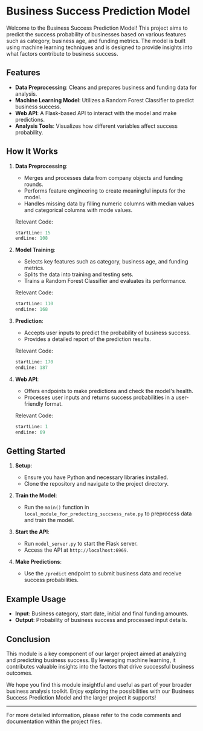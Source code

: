 # Business Success Prediction Model

Welcome to the Business Success Prediction Model! This project aims to predict the success probability of businesses based on various features such as category, business age, and funding metrics. The model is built using machine learning techniques and is designed to provide insights into what factors contribute to business success.

## Features

- **Data Preprocessing**: Cleans and prepares business and funding data for analysis.
- **Machine Learning Model**: Utilizes a Random Forest Classifier to predict business success.
- **Web API**: A Flask-based API to interact with the model and make predictions.
- **Analysis Tools**: Visualizes how different variables affect success probability.

## How It Works

1. **Data Preprocessing**: 
   - Merges and processes data from company objects and funding rounds.
   - Performs feature engineering to create meaningful inputs for the model.
   - Handles missing data by filling numeric columns with median values and categorical columns with mode values.

   Relevant Code:
   ```python:local_module_for_predecting_succsess_rate.py
   startLine: 15
   endLine: 108
   ```

2. **Model Training**:
   - Selects key features such as category, business age, and funding metrics.
   - Splits the data into training and testing sets.
   - Trains a Random Forest Classifier and evaluates its performance.

   Relevant Code:
   ```python:local_module_for_predecting_succsess_rate.py
   startLine: 110
   endLine: 168
   ```

3. **Prediction**:
   - Accepts user inputs to predict the probability of business success.
   - Provides a detailed report of the prediction results.

   Relevant Code:
   ```python:local_module_for_predecting_succsess_rate.py
   startLine: 170
   endLine: 187
   ```

4. **Web API**:
   - Offers endpoints to make predictions and check the model's health.
   - Processes user inputs and returns success probabilities in a user-friendly format.

   Relevant Code:
   ```python:model_server.py
   startLine: 1
   endLine: 69
   ```

## Getting Started

1. **Setup**:
   - Ensure you have Python and necessary libraries installed.
   - Clone the repository and navigate to the project directory.

2. **Train the Model**:
   - Run the `main()` function in `local_module_for_predecting_succsess_rate.py` to preprocess data and train the model.

3. **Start the API**:
   - Run `model_server.py` to start the Flask server.
   - Access the API at `http://localhost:6969`.

4. **Make Predictions**:
   - Use the `/predict` endpoint to submit business data and receive success probabilities.

## Example Usage

- **Input**: Business category, start date, initial and final funding amounts.
- **Output**: Probability of business success and processed input details.

## Conclusion

This module is a key component of our larger project aimed at analyzing and predicting business success. By leveraging machine learning, it contributes valuable insights into the factors that drive successful business outcomes.

We hope you find this module insightful and useful as part of your broader business analysis toolkit. Enjoy exploring the possibilities with our Business Success Prediction Model and the larger project it supports!

---

For more detailed information, please refer to the code comments and documentation within the project files.
